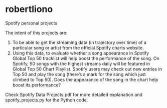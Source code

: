# robertliono

Spotify personal projects

The intent of this projects are:
1. To be able to get the streaming data (in trajectory over time) of a particular song or artist from the official Spotify charts website.
2. Using this data, to evaluate whether a song appearance in Spotify Global Top 50 tracklist will help boost the performance of the song. On Spotify, 50 songs with the highest streams daily will be featured in Global Top 50 Chart Playlist. Spotify users may check out new entries in Top 50 and play the song (there’s a mark for the song which just climbed to Top 50). Does the appearance of the song in the chart help boost its performance?

Check Spotify Data Projects.pdf for more detailed explanation and spotify_projects.py for the Python code.
